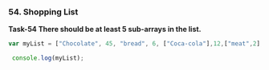 ### 54. Shopping List

**Task-54 There should be at least 5 sub-arrays in the list.**
```js
var myList = ["Chocolate", 45, "bread", 6, ["Coca-cola"],12,["meat",2],"water"];

 console.log(myList);